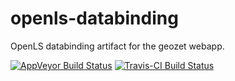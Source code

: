 openls-databinding
==================

OpenLS databinding artifact for the geozet webapp.

[![AppVeyor Build Status](https://ci.appveyor.com/api/projects/status/t4me0fb8nvna01aq?svg=true)](https://ci.appveyor.com/project/mprins/openls-databinding)
[![Travis-CI Build Status](https://travis-ci.com/geozet/openls-databinding.svg?branch=master)](https://travis-ci.com/geozet/openls-databinding)
